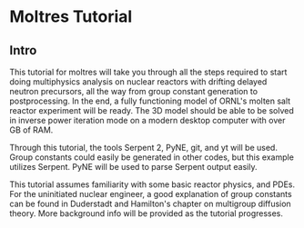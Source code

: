 # Moltres Tutorial

## Intro

This tutorial for moltres will take you through all the steps required to start doing multiphysics analysis on nuclear reactors
with drifting delayed neutron precursors, all the way from group constant generation to postprocessing. In the end, a fully functioning
model of ORNL's molten salt reactor experiment will be ready. The 3D model should be able to be solved in inverse power iteration mode
on a modern desktop computer with over <fill me in> GB of RAM.

Through this tutorial, the tools Serpent 2, PyNE, git, and yt will be used. Group constants could easily be generated in other codes,
but this example utilizes Serpent.  PyNE will be used to parse Serpent output easily.

This tutorial assumes familiarity with some basic reactor physics, and PDEs. For the uninitiated nuclear engineer, a good explanation of group constants can be found in
Duderstadt and Hamilton's chapter on multigroup diffusion theory. More background info will be provided as the tutorial progresses.

